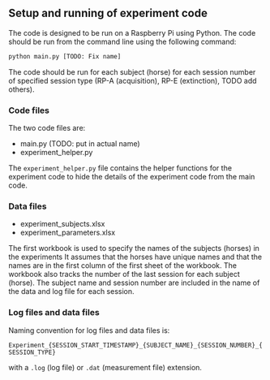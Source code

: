 ## Setup and running of experiment code

The code is designed to be run on a Raspberry Pi using Python.
The code should be run from the command line using the following command:

```bash
python main.py [TODO: Fix name]
```

The code should be run for each subject (horse) for each session number of specified session type (RP-A (acquisition), RP-E (extinction), TODO add others).


### Code files

The two code files are:
- main.py (TODO: put in actual name)
- experiment_helper.py

The `experiment_helper.py` file contains the helper functions for the experiment code to hide the details of the experiment code from the main code.

### Data files

- experiment_subjects.xlsx
- experiment_parameters.xlsx

The first workbook is used to specify the names of the subjects (horses) in the experiments
It assumes that the horses have unique names and that the names are in the first column of the first sheet of the workbook. The workbook also tracks the number of the last session for each
subject (horse). The subject name and session number are included in the name of the data and log file for each session.


### Log files and data files

Naming convention for log files and data files is:

`Experiment_{SESSION_START_TIMESTAMP}_{SUBJECT_NAME}_{SESSION_NUMBER}_{SESSION_TYPE}`

with a `.log` (log file) or `.dat` (measurement file) extension.
